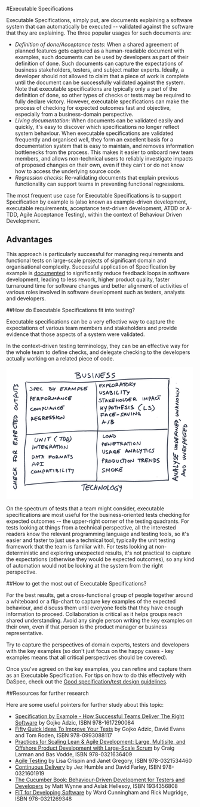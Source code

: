 #Executable Specifications

Executable Specifications, simply put, are documents explaining a software system that can automatically be executed -- validated against the software that they are explaining. The three popular usages for such documents are:

* _Definition of done/Acceptance tests_: When a shared agreement of planned features gets captured as a human-readable document with examples, such documents can be used by developers as part of their definition of done. Such documents can capture the expectations of business stakeholders, testers, and subject matter experts. Ideally, a developer should not allowed to claim that a piece of work is complete until the document can be successfully validated against the system. Note that executable specifications are typically only a part of the definition of done, so other types of checks or tests may be required to fully declare victory. However, executable specifications can make the process of checking for expected outcomes fast and objective, especially from a business-domain perspective. 
* _Living documentation_: When documents can be validated easily and quickly, it's easy to discover which specifications no longer reflect system behaviour. When executable specifications are validated frequently and organised well, they form an excellent basis for a documentation system that is easy to maintain, and removes information bottlenecks from the process. This makes it easier to onboard new team members, and allows non-technical users to reliably investigate impacts of proposed changes on their own, even if they can't or do not know how to access the underlying source code.
* _Regression checks_: Re-validating documents that explain previous functionality can support teams in preventing functional regressions.


The most frequent use case for Executable Specifications is to support Specification by example is (also known as example-driven development, executable requirements, acceptance test-driven development, ATDD or A-TDD, Agile Acceptance Testing), within the context of Behaviour Driven Development.

## Advantages

This approach is particularly successful for managing requirements and functional tests on large-scale projects of significant domain and organisational complexity. Successful application of Specification by example is [documented](http://amzn.to/1UnTzSJ) to significantly reduce feedback loops in software development, leading to less rework, higher product quality, faster turnaround time for software changes and better alignment of activities of various roles involved in software development such as testers, analysts and developers.

##How do Executable Specifications fit into testing?

Executable specifications can be a very effective way to capture the expectations of various team members and stakeholders and provide evidence that those aspects of a system were validated.

In the context-driven testing terminology, they can be an effective way for the whole team to define checks, and delegate checking to the developers actually working on a related piece of code. 

![](images/quadrants_small.png)

On the spectrum of tests that a team might consider, executable specifications are most useful for the business-oriented tests checking for expected outcomes -- the upper-right corner of the testing quadrants. For tests looking at things from a technical perspective, all the interested readers know the relevant programming language and testing tools, so it's easier and faster to just use a technical tool, typically the unit testing framework that the team is familiar with. For tests looking at non-deterministic and exploring unexpected results, it's not practical to capture the expectations (otherwise they would be expected outcomes), so any kind of automation would not be looking at the system from the right perspective.

##How to get the most out of Executable Specifications?

For the best results, get a cross-functional group of people together around a whiteboard or a flip-chart to capture key examples of the expected behaviour, and discuss them until everyone feels that they have enough information to proceed. Collaboration is critical as it helps groups reach shared understanding. Avoid any single person writing the key examples on their own, even if that person is the product manager or business representative. 

Try to capture the perspectives of domain experts, testers and developers with the key examples (so don't just focus on the happy cases - key examples means that all critical perspectives should be covered). 

Once you've agreed on the key examples, you can refine and capture them as an Executable Specification. For tips on how to do this effectively with DaSpec, check out the [Good specification/test design guidelines](how_to_write_specifications.md).

##Resources for further research

Here are some useful pointers for further study about this topic:

* [Specification by Example - How Successful Teams Deliver The Right Software](http://amzn.to/1UnTzSJ) by Gojko Adzic, ISBN 978-1617290084
* [Fifty Quick Ideas To Improve Your Tests](http://amzn.to/1eT2sn9) by Gojko Adzic, David Evans and Tom Roden, ISBN  978-0993088117
* [Practices for Scaling Lean & Agile Development: Large, Multisite, and Offshore Product Development with Large-Scale Scrum](http://amzn.to/1Ipt7QR) by Craig Larman and Bas Vodde, ISBN 978-0321636409
* [Agile Testing](http://amzn.to/1IHnGfB) by Lisa Crispin and Janet Gregory, ISBN 978-0321534460
* [Continuous Delivery](http://amzn.to/1eT37Fd) by Jez Humble and David Farley, ISBN 978-0321601919
* [The Cucumber Book: Behaviour-Driven Development for Testers and Developers](http://amzn.to/1eT2QSu) by  Matt Wynne and Aslak Hellesoy, ISBN 1934356808
* [FIT for Developing Software](http://amzn.to/1IHnb54) by Ward Cunningham and Rick Mugridge, ISBN 978-0321269348

